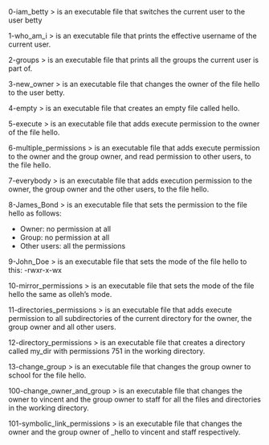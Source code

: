 0-iam_betty > is an executable file that switches the current user to the user betty

1-who_am_i > is an executable file that prints the effective username of the current user.

2-groups > is an executable file that prints all the groups the current user is part of.

3-new_owner > is an executable file that changes the owner of the file hello to the user betty.

4-empty > is an executable file that creates an empty file called hello.

5-execute > is an executable file that adds execute permission to the owner of the file hello.

6-multiple_permissions > is an executable file that adds execute permission to the owner and the group owner, and read permission to other users, to the file hello.

7-everybody > is an executable file that adds execution permission to the owner, the group owner and the other users, to the file hello.

8-James_Bond > is an executable file that sets the permission to the file hello as follows:
- Owner: no permission at all
- Group: no permission at all
- Other users: all the permissions

9-John_Doe > is an executable file that sets the mode of the file hello to this:
-rwxr-x-wx

10-mirror_permissions > is an executable file that sets the mode of the file hello the same as olleh’s mode.

11-directories_permissions > is an executable file that adds execute permission to all subdirectories of the current directory for the owner, the group owner and all other users.

12-directory_permissions > is an executable file that creates a directory called my_dir with permissions 751 in the working directory.

13-change_group > is an executable file that changes the group owner to school for the file hello.

100-change_owner_and_group > is an executable file that changes the owner to vincent and the group owner to staff for all the files and directories in the working directory.

101-symbolic_link_permissions > is an executable file that changes the owner and the group owner of _hello to vincent and staff respectively.
